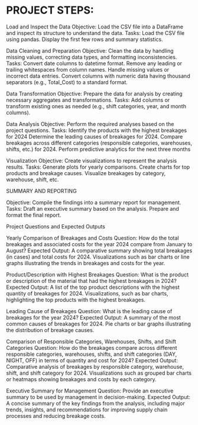 # PROJECT STEPS:

Load and Inspect the Data
Objective: Load the CSV file into a DataFrame and inspect its structure to understand the data.
Tasks:
Load the CSV file using pandas.
Display the first few rows and summary statistics.

Data Cleaning and Preparation
Objective: Clean the data by handling missing values, correcting data types, and formatting inconsistencies.
Tasks:
Convert date columns to datetime format.
Remove any leading or trailing whitespaces from column names.
Handle missing values or incorrect data entries.
Convert columns with numeric data having thousand separators (e.g., Total_Cost) to a standard format.

Data Transformation
Objective: Prepare the data for analysis by creating necessary aggregates and transformations.
Tasks:
Add columns or transform existing ones as needed (e.g., shift categories, year, and month columns).

Data Analysis
Objective: Perform the required analyses based on the project questions.
Tasks:
Identify the products with the highest breakages for 2024
Determine the leading causes of breakages for 2024.
Compare breakages across different categories (responsible categories, warehouses, shifts, etc.) for 2024.
Perform predictive analytics for the next three months


Visualization
Objective: Create visualizations to represent the analysis results.
Tasks:
Generate plots for yearly comparisons.
Create charts for top products and breakage causes.
Visualize breakages by category, warehouse, shift, etc.



SUMMARY AND REPORTING

Objective: Compile the findings into a summary report for management.
Tasks:
Draft an executive summary based on the analysis.
Prepare and format the final report.


Project Questions and Expected Outputs

Yearly Comparison of Breakages and Costs
Question: How do the total breakages and associated costs for the year 2024 compare from January to August?
Expected Output:
A comparative summary showing total breakages (in cases) and total costs for 2024.
Visualizations such as bar charts or line graphs illustrating the trends in breakages and costs for the year.

Product/Description with Highest Breakages
Question: What is the product or description of the material that had the highest breakages in 2024?
Expected Output:
A list of the top product descriptions with the highest quantity of breakages for 2024.
Visualizations, such as bar charts, highlighting the top products with the highest breakages.

Leading Cause of Breakages
Question: What is the leading cause of breakages for the year 2024?
Expected Output:
A summary of the most common causes of breakages for 2024.
Pie charts or bar graphs illustrating the distribution of breakage causes.

Comparison of Responsible Categories, Warehouses, Shifts, and Shift Categories
Question: How do the breakages compare across different responsible categories, warehouses, shifts, and shift categories (DAY, NIGHT, OFF) in terms of quantity and cost for 2024?
Expected Output:
Comparative analysis of breakages by responsible category, warehouse, shift, and shift category for 2024.
Visualizations such as grouped bar charts or heatmaps showing breakages and costs by each category.

Executive Summary for Management
Question: Provide an executive summary to be used by management in decision-making.
Expected Output:
A concise summary of the key findings from the analysis, including major trends, insights, and recommendations for improving supply chain processes and reducing breakage costs.
